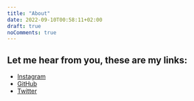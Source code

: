 ```yaml
---
title: "About"
date: 2022-09-10T00:58:11+02:00
draft: true
noComments: true
---
```


## Let me hear from you, these are my links:

- [Instagram](https://instagram.com/md_yssr)
- [GitHub](https://github.com/mdyssr)
- [Twitter](https://twitter.com/mdyssr_)
